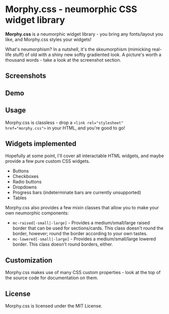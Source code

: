 Morphy.css - neumorphic CSS widget library
==========================================

**Morphy.css** is a neumorphic widget library - you bring any fonts/layout you like, and Morphy.css styles your widgets!

What's neumorphism? In a nutshell, it's the skeumorphism (mimicking real-life stuff) of old with a shiny new softly gradiented look.
A picture's worth a thousand words - take a look at the screenshot section.


Screenshots
-----------


Demo
----


Usage
-----

Morphy.css is classless - drop a `<link rel="stylesheet" href="morphy.css">` in your HTML, and you're good to go!

Widgets implemented
-------------------

Hopefully at some point, I'll cover all interactable HTML widgets, and maybe provide a few pure
custom CSS widgets.

* Buttons
* Checkboxes
* Radio buttons
* Dropdowns
* Progress bars (indeterminate bars are currently unsupported)
* Tables

Morphy.css also provides a few mixin classes that allow you to make your own neumorphic components:

* `mc-raised[-small|-large]` - Provides a medium/small/large raised border that can be used for sections/cards. This
  class doesn't round the border, however; round the border according to your own tastes.
* `mc-lowered[-small|-large]` - Provides a medium/small/large lowered border. This class doesn't round borders, either.


Customization
-------------

Morphy.css makes use of many CSS custom properties - look at the top of the source code for documentation on them.


License
-------

Morphy.css is licensed under the MIT License.
